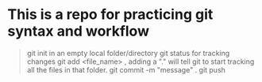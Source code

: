 # This is a repo for practicing git syntax and workflow 
> git init in an empty local folder/directory
> git status for tracking changes
> git add <file_name> , adding a "." will tell git to start tracking all the files in that folder. 
> git commit -m "message" .
> git push 